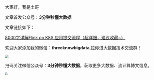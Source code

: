 大家好，我是土哥

文章首发公众号：**3分钟秒懂大数据**

文章链接如下：

[8000字详解Flink on K8S 应用提交流程（超详细，建议收藏~）](https://mp.weixin.qq.com/s?__biz=Mzg5NDY3NzIwMA==&mid=2247501530&idx=1&sn=80d4bcd5191494f4c358ea30ec36a3c9&chksm=c0197f65f76ef673bc78a4b7ff8e33cbe2e1341b5871c7eae6583328904f40cab652fdb6a059&token=310108235&lang=zh_CN#rd)

欢迎大家添加我的微信：**threeknowbigdata**,拉你进大数据技术交流群！

<img src="https://files.mdnice.com/user/19005/0b6a4942-feba-4469-b59e-6e467d19d59e.png" style="zoom: 67%;" />

扫码关注微信公众号：**3分钟秒懂大数据**，获取更多大数据、流计算博文信息。

<img src="https://files.mdnice.com/user/19005/9b74646c-5950-4a72-ba53-f3755c6ed667.png" style="zoom:50%;" />



